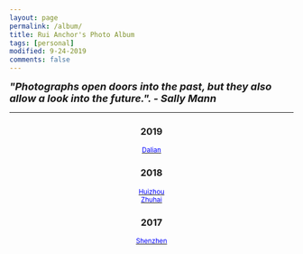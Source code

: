 ```yaml
---
layout: page
permalink: /album/
title: Rui Anchor's Photo Album
tags: [personal]
modified: 9-24-2019
comments: false
---
```


<strong><i><font size = "+1">"Photographs open doors into the past, but they also allow a look into the future.".  - Sally Mann</font></i></strong>

----

<center>
<h3>2019</h3>
<small>
<a href="/images/2019/0914-dalian.md"><font color=blue>
	Dalian</font></a><br>
</small>

<h3>2018</h3>
<small>
<a href="/images/2018/0403-huizhou.md"><font color=blue>
	Huizhou</font></a><br>
<a href="/images/2019/0120-zhuhai.md"><font color=blue>
	Zhuhai</font></a><br>
</small>


<h3>2017</h3>
<small>
<a href="/images/2017/1224-shenzhen.md"><font color=blue>
	Shenzhen</font></a><br>
</small>

</center>